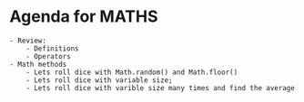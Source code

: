 # Agenda for MATHS
    - Review:
        - Definitions
        - Operators
    - Math methods
        - Lets roll dice with Math.random() and Math.floor()
        - Lets roll dice with variable size;
        - Lets roll dice with varible size many times and find the average
